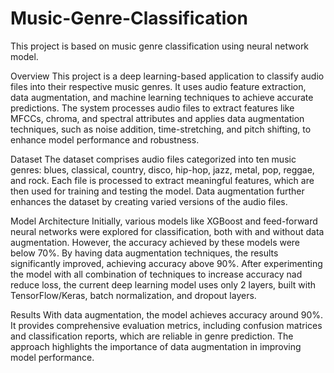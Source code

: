 # Music-Genre-Classification
This project is based on music genre classification using neural network model.


Overview
This project is a deep learning-based application to classify audio files into their respective music genres. It uses audio feature extraction, data augmentation, and machine learning techniques to achieve accurate predictions. The system processes audio files to extract features like MFCCs, chroma, and spectral attributes and applies data augmentation techniques, such as noise addition, time-stretching, and pitch shifting, to enhance model performance and robustness.


Dataset
The dataset comprises audio files categorized into ten music genres: blues, classical, country, disco, hip-hop, jazz, metal, pop, reggae, and rock. Each file is processed to extract meaningful features, which are then used for training and testing the model. Data augmentation further enhances the dataset by creating varied versions of the audio files.


Model Architecture
Initially, various models like XGBoost and feed-forward neural networks were explored for classification, both with and without data augmentation. However, the accuracy achieved by these models were below 70%. By having data augmentation techniques, the results significantly improved, achieving accuracy above 90%. 
After experimenting the model with all combination of techniques to increase accuracy nad reduce loss, the current deep learning model uses only 2 layers, built with TensorFlow/Keras, batch normalization, and dropout layers.


Results
With data augmentation, the model achieves accuracy around 90%. It provides comprehensive evaluation metrics, including confusion matrices and classification reports, which are reliable in genre prediction. The approach highlights the importance of data augmentation in improving model performance.
